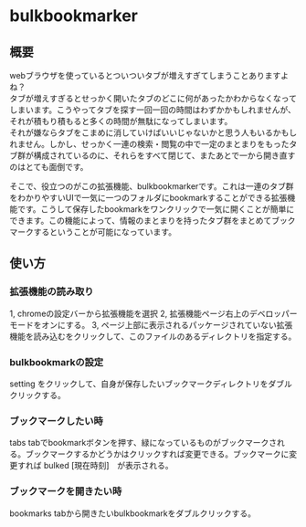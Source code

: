 # bulkbookmarker
## 概要  
webブラウザを使っているとついついタブが増えすぎてしまうことありますよね？  
タブが増えすぎるとせっかく開いたタブのどこに何があったかわからなくなってしまいます。こうやってタブを探す一回一回の時間はわずかかもしれませんが、それが積もり積もると多くの時間が無駄になってしまいます。  
それが嫌ならタブをこまめに消していけばいいじゃないかと思う人もいるかもしれません。しかし、せっかく一連の検索・閲覧の中で一定のまとまりをもったタブ群が構成されているのに、それらをすべて閉じて、またあとで一から開き直すのはとても面倒です。  
  
そこで、役立つのがこの拡張機能、bulkbookmarkerです。これは一連のタブ群をわかりやすいUIで一気に一つのフォルダにbookmarkすることができる拡張機能です。こうして保存したbookmarkをワンクリックで一気に開くことが簡単にできます。この機能によって、情報のまとまりを持ったタブ群をまとめてブックマークするということが可能になっています。    
  

## 使い方
### 拡張機能の読み取り
1, chromeの設定バーから拡張機能を選択
2, 拡張機能ページ右上のデベロッパーモードをオンにする。
3, ページ上部に表示されるパッケージされていない拡張機能を読み込むをクリックして、このファイルのあるディレクトリを指定する。

### bulkbookmarkの設定
setting をクリックして、自身が保存したいブックマークディレクトリをダブルクリックする。

### ブックマークしたい時
tabs tabでbookmarkボタンを押す、緑になっているものがブックマークされる。ブックマークするかどうかはクリックすれば変更できる。ブックマークに変更すれば bulked [現在時刻]　が表示される。

### ブックマークを開きたい時
bookmarks tabから開きたいbulkbookmarkをダブルクリックする。

